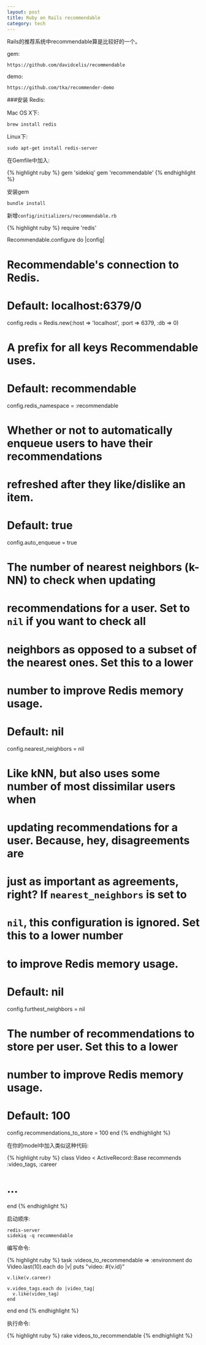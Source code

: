 ```yaml
---
layout: post
title: Ruby on Rails recommendable
category: tech
---
```

Rails的推荐系统中recommendable算是比较好的一个。

gem: 

```
https://github.com/davidcelis/recommendable
```

demo: 

```
https://github.com/tka/recommender-demo
```

###安装 Redis: 

  Mac OS X下: 

  ```
  brew install redis
  ```

  Linux下: 

  ```
  sudo apt-get install redis-server
  ```

在Gemfile中加入: 

{% highlight ruby %}
gem 'sidekiq'
gem 'recommendable'
{% endhighlight %}

安装gem

```
bundle install
```

新增`config/initializers/recommendable.rb`

{% highlight ruby %}
require 'redis'

Recommendable.configure do |config|
  # Recommendable's connection to Redis.
  #
  # Default: localhost:6379/0
  config.redis = Redis.new(:host => 'localhost', :port => 6379, :db => 0)

  # A prefix for all keys Recommendable uses.
  #
  # Default: recommendable
  config.redis_namespace = :recommendable

  # Whether or not to automatically enqueue users to have their recommendations
  # refreshed after they like/dislike an item.
  #
  # Default: true
  config.auto_enqueue = true

  # The number of nearest neighbors (k-NN) to check when updating
  # recommendations for a user. Set to `nil` if you want to check all
  # neighbors as opposed to a subset of the nearest ones. Set this to a lower
  # number to improve Redis memory usage.
  #
  # Default: nil
  config.nearest_neighbors = nil

  # Like kNN, but also uses some number of most dissimilar users when
  # updating recommendations for a user. Because, hey, disagreements are
  # just as important as agreements, right? If `nearest_neighbors` is set to
  # `nil`, this configuration is ignored. Set this to a lower number
  # to improve Redis memory usage.
  #
  # Default: nil
  config.furthest_neighbors = nil

  # The number of recommendations to store per user. Set this to a lower
  # number to improve Redis memory usage.
  #
  # Default: 100
  config.recommendations_to_store = 100
end
{% endhighlight %}

在你的model中加入类似这种代码: 

{% highlight ruby %}
class Video < ActiveRecord::Base
  recommends :video_tags, :career

  # ...
end
{% endhighlight %}

启动顺序: 

```
redis-server
sidekiq -q recommendable
```

编写命令: 

{% highlight ruby %}
task :videos_to_recommendable => :environment do
  Video.last(10).each do |v|
    puts "video: #{v.id}"

    v.like(v.career)

    v.video_tags.each do |video_tag|
      v.like(video_tag)
    end
  end
end
{% endhighlight %}

执行命令: 

{% highlight ruby %}
rake videos_to_recommendable
{% endhighlight %}